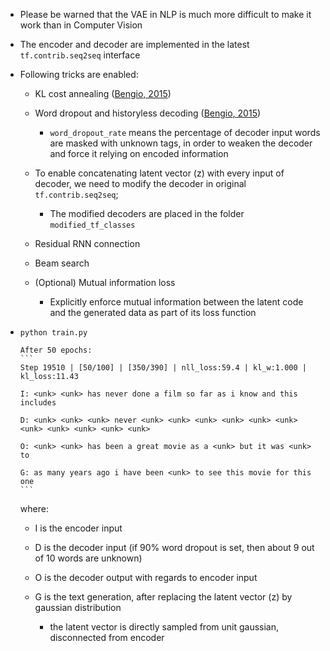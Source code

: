 * Please be warned that the VAE in NLP is much more difficult to make it work than in Computer Vision

* The encoder and decoder are implemented in the latest ```tf.contrib.seq2seq``` interface

* Following tricks are enabled:

  * KL cost annealing ([Bengio, 2015](https://arxiv.org/abs/1511.06349))

  * Word dropout and historyless decoding ([Bengio, 2015](https://arxiv.org/abs/1511.06349))
       * ```word_dropout_rate``` means the percentage of decoder input words are masked with unknown tags, in order to weaken the decoder and force it relying on encoded information

  * To enable concatenating latent vector (z) with every input of decoder, we need to modify the decoder in original ```tf.contrib.seq2seq```;
       * The modified decoders are placed in the folder ``` modified_tf_classes ```

  * Residual RNN connection

  * Beam search
     
  * (Optional) Mutual information loss
       * Explicitly enforce mutual information between the latent code and the generated data as part of its loss function

* ``` python train.py ```

      After 50 epochs:
      ```
      Step 19510 | [50/100] | [350/390] | nll_loss:59.4 | kl_w:1.000 | kl_loss:11.43 

      I: <unk> <unk> has never done a film so far as i know and this includes

      D: <unk> <unk> <unk> never <unk> <unk> <unk> <unk> <unk> <unk> <unk> <unk> <unk> <unk> <unk>

      O: <unk> <unk> has been a great movie as a <unk> but it was <unk> to

      G: as many years ago i have been <unk> to see this movie for this one
      ```
  where:
  * I is the encoder input

  * D is the decoder input (if 90% word dropout is set, then about 9 out of 10 words are unknown)

  * O is the decoder output with regards to encoder input

  * G is the text generation, after replacing the latent vector (z) by gaussian distribution
      * the latent vector is directly sampled from unit gaussian, disconnected from encoder
